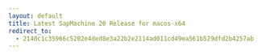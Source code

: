 ```yaml
---
layout: default
title: Latest SapMachine 20 Release for macos-x64
redirect_to:
  - 2140c1c35966c5202e4ded8e3a22b2e2114ad011cd49ea561b529dfd2b4257ab
---
```

